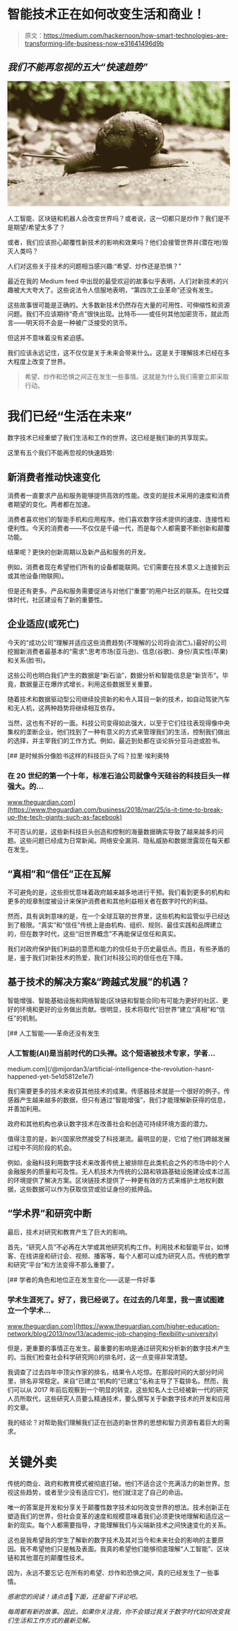 # 智能技术正在如何改变生活和商业！

> 原文：<https://medium.com/hackernoon/how-smart-technologies-are-transforming-life-business-now-e31641496d9b>

## *我们不能再忽视的五大“快速趋势”*

![](img/a331ecb3cc68b98c9259cd7f0d95f932.png)

人工智能、区块链和机器人会改变世界吗？或者说，这一切都只是炒作？我们是不是期望/希望太多了？

或者，我们应该担心颠覆性新技术的影响和效果吗？他们会接管世界并(潜在地)毁灭人类吗？

人们对这些关于技术的问题相当感兴趣:“希望、炒作还是恐惧？”

最近在我的 Medium feed 中出现的最受欢迎的故事似乎表明，人们对新技术的兴趣被大大夸大了。这些说法令人信服地表明，“第四次工业革命”还没有发生。

这些故事很可能是正确的。大多数新技术仍然存在大量的可用性、可伸缩性和资源问题。我们不应该期待“奇点”很快出现。比特币——或任何其他加密货币，就此而言——明天将不会是一种被广泛接受的货币。

但这并不意味着没有紧迫感。

我们应该永远记住，这不仅仅是关于未来会带来什么。这是关于理解技术已经在多大程度上改变了世界。

> 希望、炒作和恐惧之间正在发生一些事情。这就是为什么我们需要立即采取行动。

# **我们已经“生活在未来”**

数字技术已经重塑了我们生活和工作的世界。这已经是我们新的共享现实。

这里有五个我们不能再忽视的快速趋势:

## **新消费者推动快速变化**

消费者一直要求产品和服务能够提供高效的性能。改变的是技术采用的速度和消费者期望的变化。两者都在加速。

消费者喜欢他们的智能手机和应用程序。他们喜欢数字技术提供的速度、连接性和便利性。今天的消费者——不仅仅是千禧一代，而是每个人都需要不断创新和颠覆功能。

结果呢？更快的创新周期以及新产品和服务的开发。

例如，消费者现在希望他们所有的设备都能联网。它们需要在技术意义上连接到云或其他设备(物联网)。

但是还有更多。产品和服务需要促进与对他们“重要”的用户社区的联系。在社交媒体时代，社区建设有了新的重要性。

## **企业适应(或死亡)**

今天的“成功公司”理解并适应这些消费趋势(不理解的公司将会消亡)。)最好的公司挖掘新消费者最基本的“需求”:思考市场(亚马逊)、信息(谷歌)、身份/真实性(苹果)和关系(脸书)。

这些公司也明白我们产生的数据是“新石油”，数据分析和智能信息是“新货币”。毕竟，数据量正在爆炸式增长，利用这些数据至关重要。

随着技术和数据驱动型公司继续投资新的和令人耳目一新的技术，如自动驾驶汽车和无人机，这两种趋势将继续相互依存。

当然，这也有不好的一面。科技公司变得如此强大，以至于它们往往表现得像中央集权的垄断企业。他们找到了一种有意义的方式来管理我们的生活，控制我们做出的选择，并主宰我们的工作方式。例如，最近到处都在谈论拆分亚马逊或脸书。

[](https://www.theguardian.com/business/2018/mar/25/is-it-time-to-break-up-the-tech-giants-such-as-facebook) [## 是时候拆分像脸书这样的科技巨头了吗？拉里·埃利奥特

### 在 20 世纪的第一个十年，标准石油公司就像今天硅谷的科技巨头一样强大。的…

www.theguardian.com](https://www.theguardian.com/business/2018/mar/25/is-it-time-to-break-up-the-tech-giants-such-as-facebook) 

不可否认的是，这些新科技巨头创造和控制的海量数据确实导致了越来越多的问题。这些问题已经成为日常新闻。网络安全漏洞、隐私威胁和数据泄露现在每天都在发生。

## **“真相”和“信任”正在瓦解**

不可避免的是，这些担忧意味着政府越来越多地进行干预。我们看到更多的机构和更多的规章制度被设计来保护消费者和其他利益相关者在数字时代的利益。

然而，具有讽刺意味的是，在一个全球互联的世界里，这些机构和监管似乎已经达到了极限。“真实”和“信任”传统上是由机构、组织、规则、最佳实践和品牌建立的，但在数字时代，这些“旧世界概念”不再能保证信任和真实。

我们对政府保护我们利益的意愿和能力的信任处于历史最低点。而且，有些矛盾的是，鉴于我们对新技术的热爱，我们对科技公司的信任也在下降。

## **基于技术的解决方案&“跨越式发展”的机遇？**

智能增强、智能基础设施和网络智能(区块链和智能合同)有可能为更好的社区、更好的环境和更好的业务做出贡献。很明显，技术将取代“旧世界”建立“真相”和“信任”的机制。

[](/@mijordan3/artificial-intelligence-the-revolution-hasnt-happened-yet-5e1d5812e1e7) [## 人工智能——革命还没有发生

### 人工智能(AI)是当前时代的口头禅。这个短语被技术专家，学者…

medium.com](/@mijordan3/artificial-intelligence-the-revolution-hasnt-happened-yet-5e1d5812e1e7) 

我们需要更多的技术来收获其他技术的成果。传感器技术就是一个很好的例子。传感器产生越来越多的数据，但只有通过“智能增强”，我们才能理解新获得的信息，并善加利用。

政府和其他机构也承认数字技术在改善社会和创造可持续环境方面的潜力。

值得注意的是，新兴国家欣然接受了科技潮流。最明显的是，它给了他们跨越发展过程中不同阶段的机会。

例如，金融科技利用数字技术来改善传统上被排除在此类机会之外的市场中的个人金融服务的质量和可及性。无人机技术为传统的公路和铁路基础设施建设成本过高的环境提供了解决方案。区块链技术提供了一种更有效的方式来维护土地权利数据，这些数据可以作为获取信贷或验证身份的抵押品。

## **“学术界”和研究中断**

最后，技术对研究和教育产生了巨大的影响。

首先，“研究人员”不必再在大学或其他研究机构工作。利用技术和智能平台，如博客、在线讲座和研讨会、视频、播客等，每个人都可以成为研究人员。传统的教学和研究“平台”和方法变得不那么重要了。

[](https://www.theguardian.com/higher-education-network/blog/2013/nov/13/academic-job-changing-flexibility-university) [## 学者的角色和地位正在发生变化——这是一件好事

### 学术生涯死了。好了，我已经说了。在过去的几年里，我一直试图建立一个学术…

www.theguardian.com](https://www.theguardian.com/higher-education-network/blog/2013/nov/13/academic-job-changing-flexibility-university) 

但是，更重要的事情正在发生。最重要的影响是通过研究和分析新的数字技术产生的。当我们检查社会科学研究网()的排名时，这一点变得非常清楚。

我调查了过去四年中顶尖作家的排名，结果令人吃惊。在那段时间的大部分时间里，排名非常稳定。来自“已建立”机构的“已建立”名称主导了下载排名。然而，我们可以从 2017 年前后观察到一个明显的转变。这些知名人士已经被新一代的研究人员所取代，这些研究人员要么精通技术，要么撰写关于新数字技术的开发和应用的文章。

我的结论？对帮助我们理解我们正在创造的新世界的思想和智力资源有着巨大的需求。

# **关键外卖**

传统的商业、政府和教育模式被彻底打破。他们不适合这个充满活力的新世界。忽视这些趋势，或者至少没有适应它们，他们就注定了自己的命运。

唯一的答案是开发和分享关于颠覆性数字技术如何改变世界的想法。技术创新正在塑造我们的世界，但社会变革的速度和规模意味着我们必须更快地理解和适应这一新的现实。每个人都需要指导，才能理解我们与尖端新技术之间快速变化的关系。

这也是我希望我的学生了解新的数字技术及其对当今和未来社会的影响的主要原因。我不希望他们只是触及表面。我真的希望他们能够彻底理解“人工智能”、区块链和其他潜在的颠覆性技术。

因为，永远不要忘记:在所有的希望、炒作和恐惧之间，真的已经发生了一些事情。

*感谢您的阅读！请点击*👏*下面，还是留下评论吧。*

*每周都有新的故事。因此，如果你关注我，你不会错过我关于数字时代如何改变我们生活和工作方式的最新见解。*